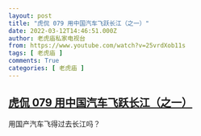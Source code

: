 ```yaml
---
layout: post
title: "虎侃 079 用中国汽车飞跃长江（之一）"
date: 2022-03-12T14:46:51.000Z
author: 老虎庙私家电视台
from: https://www.youtube.com/watch?v=25vrdXob11s
tags: [ 老虎庙 ]
comments: True
categories: [ 老虎庙 ]
---
```

<!--1647096411000-->
[虎侃 079 用中国汽车飞跃长江（之一）](https://www.youtube.com/watch?v=25vrdXob11s)
------

<div>
用国产汽车飞得过去长江吗？
</div>
